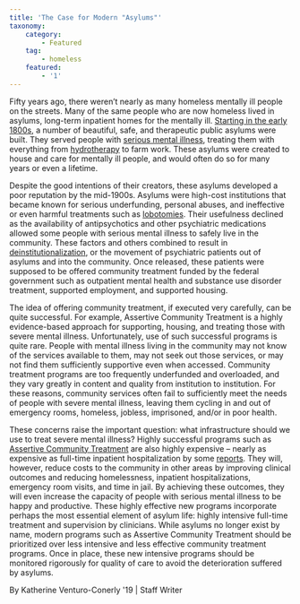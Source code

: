 ```yaml
---
title: 'The Case for Modern "Asylums"'
taxonomy:
    category:
        - Featured
    tag:
        - homeless
    featured:
        - '1'
---
```


Fifty years ago, there weren’t nearly as many homeless mentally ill people on the streets.  Many of the same people who are now homeless lived in asylums, long-term inpatient homes for the mentally ill.  [Starting in the early 1800s](http://www.sciencemuseum.org.uk/broughttolife/themes/menalhealthandillness/mentalinstitutions), a number of beautiful, safe, and therapeutic public asylums were built.   They served people with [serious mental illness](http://www.bhevolution.org/public/severe_mental_illness.page), treating them with everything from [hydrotherapy](https://www.lib.uwo.ca/archives/virtualexhibits/londonasylum/hydrotherapy.html) to farm work.  These asylums were created to house and care for mentally ill people, and would often do so for many years or even a lifetime. 

Despite the good intentions of their creators, these asylums developed a poor reputation by the mid-1900s.  Asylums were high-cost institutions that became known for serious underfunding, personal abuses, and ineffective or even harmful treatments such as [lobotomies](http://www.bbc.com/news/magazine-15629160). Their usefulness declined as the availability of antipsychotics and other psychiatric medications allowed some people with serious mental illness to safely live in the community.  These factors and others combined to result in [deinstitutionalization](https://en.wikipedia.org/wiki/Deinstitutionalisation), or the movement of psychiatric patients out of asylums and into the community.  Once released, these patients were supposed to be offered community treatment funded by the federal government such as outpatient mental health and substance use disorder treatment, supported employment, and supported housing.  

The idea of offering community treatment, if executed very carefully, can be quite successful.  For example, Assertive Community Treatment is a highly evidence-based approach for supporting, housing, and treating those with severe mental illness.  Unfortunately, use of such successful programs is quite rare.  People with mental illness living in the community may not know of the services available to them, may not seek out those services, or may not find them sufficiently supportive even when accessed.  Community treatment programs are too frequently underfunded and overloaded, and they vary greatly in content and quality from institution to institution.  For these reasons, community services often fail to sufficiently meet the needs of people with severe mental illness, leaving them cycling in and out of emergency rooms, homeless, jobless, imprisoned, and/or in poor health.  

These concerns raise the important question: what infrastructure should we use to treat severe mental illness?  Highly successful programs such as [Assertive Community Treatment](https://en.wikipedia.org/wiki/Assertive_community_treatment) are also highly expensive – nearly as expensive as full-time inpatient hospitalization by some [reports](http://www.sciencedirect.com/science/article/pii/S1476179307001085?via%3Dihub).  They will, however, reduce costs to the community in other areas by improving clinical outcomes and reducing homelessness, inpatient hospitalizations, emergency room visits, and time in jail.  By achieving these outcomes, they will even increase the capacity of people with serious mental illness to be happy and productive.  These highly effective new programs incorporate perhaps the most essential element of asylum life: highly intensive full-time treatment and supervision by clinicians.  While asylums no longer exist by name, modern programs such as Assertive Community Treatment should be prioritized over less intensive and less effective community treatment programs.  Once in place, these new intensive programs should be monitored rigorously for quality of care to avoid the deterioration suffered by asylums.  

By Katherine Venturo-Conerly '19 | Staff Writer